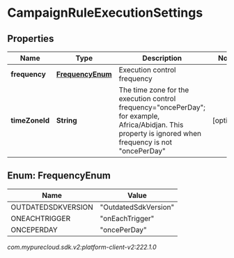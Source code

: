 # CampaignRuleExecutionSettings


## Properties

| Name | Type | Description | Notes |
| ------------ | ------------- | ------------- | ------------- |
| **frequency** | [**FrequencyEnum**](#Enum--FrequencyEnum) | Execution control frequency |  |
| **timeZoneId** | **String** | The time zone for the execution control frequency=\"oncePerDay\"; for example, Africa/Abidjan. This property is ignored when frequency is not \"oncePerDay\" |  [optional] |


## Enum: FrequencyEnum

| Name | Value |
| ---- | ----- |
| OUTDATEDSDKVERSION | &quot;OutdatedSdkVersion&quot; | 
| ONEACHTRIGGER | &quot;onEachTrigger&quot; | 
| ONCEPERDAY | &quot;oncePerDay&quot; | 




_com.mypurecloud.sdk.v2:platform-client-v2:222.1.0_
